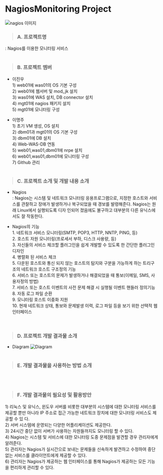 # NagiosMonitoring Project
![nagios 이미지](https://user-images.githubusercontent.com/71215978/144741932-4ee95e8c-e142-4558-bd65-7be01aeffe57.png)


>### A. 프로젝트명
: Nagios를 이용한 모니터링 서비스
<br><br>


>### B. 프로젝트 멤버
* 이진우<br>
<t>1) web01에 was01의 OS 기본 구성<br>
<t>2) web01에 웹서버 및 mod_jk 설치<br>
<t>3) was01에 WAS 설치, DB connector 설치<br>
<t>4) mgt01에 nagios 패키지 설치<br>
<t>5) mgt01에 모니터링 구성<br>

* 이명주<br>
<t>1) 초기 VM 생성, OS 설치<br>
<t>2) dbm01과 mgt01의 OS 기본 구성<br>
<t>3) dbm01에 DB 설치<br>
<t>4) Web-WAS-DB 연동<br>
<t>5) web01,was01,dbm01에 nrpe 설치<br>
<t>6) web01,was01,dbm01에 모니터링 구성<br>
<t>7) Github 관리
<br><br>
  
  
>### C.	프로젝트 소개 및 개발 내용 소개
* Nagios<br>
: Nagios는 시스템 및 네트워크 모니터링 응용프로그램으로, 지정한 호스트와 서비스를 관찰하고 장애가 발생하거나 복구되었을 때 경보를 발령해준다. Nagios는 원래 Linux에서 실행되도록 디자   인되어 졌음에도 불구하고 대부분의 다른 유닉스에서도 잘 작동한다.<br>
  
* Nagios의 기능<br>
  <t>1. 네트워크 서비스 모니터링(SMTP, POP3, HTTP, NNTP, PING, 등)<br>
  <t>2. 호스트 자원 모니터링(프로세서 부하, 디스크 사용량, 등)<br>
  <t>3. 자신들의 서비스 체크할 플러그인을 쉽게 개발할 수 있도록 한 간단한 플러그인 디자인<br>
  <t>4. 병렬화 된 서비스 체크<br>
  <t>5. 다운된 호스트와 통신 되지 않는 호스트의 탐지와 구분을 가능하게 하는 트리구조의 네트워크 호스트 구조정의 기능<br>
  <t>6. 서비스 또는 호스트의 문제가 발생하거나 해결되었을 때 통보(이메일, SMS, 사용자정의 방법)<br>
  <t>7. 서비스 또는 호스트 이벤트의 사전 문제 해결 시 실행될 이벤트 핸들러 정의기능<br>
  <t>8. 자동 로그 파일 순환<br>
  <t>9. 모니터링 호스트 이중화 지원<br>
  <t>10. 현재 네트워크 상태, 통보와 문제발생 이력, 로그 파일 등을 보기 위한 선택적 웹 인터페이스<br>
  <br><br>

>### D.	프로젝트 개발 결과물 소개
* Diagram
![Diagram](https://user-images.githubusercontent.com/71215978/142678872-50a4ab42-fedc-45a2-90cf-dc70230f6c91.png)
<br><br>
  
>### E.	개발 결과물을 사용하는 방법 소개 
<br><br>
  

>### F.	개발 결과물의 필요성 및 활용방안<br>
  <t>1) 리눅스 및 유닉스, 윈도우 서버를 비롯한 대부분의 시스템에 대한 모니터링 서비스를 제공할 뿐만 아니라 IP 주소로 접근 가능한 네트워크 장치에 대한 모니터링 서비스도 제공할 수 있   다. <br>
  <t>2) 서버 시스템에 운영되는 다양한 어플리케이션도 제공한다. <br>
  <t>3) 24시간 중단 없이 서버가 사용하는 자원들까지도 모니터링 할 수 있다. <br>
  <t>4) Nagios는 시스템 및 서비스에 대한 모니터링 도중 문제점을 발견할 경우 관리자에게 알려준다. <br>
  <t>5) 관리자는 Nagios가 실시간으로 보내는 문제들을 신속하게 발견하고 수정하여 중단 없는 서비스를 클라이언트에게 제공할 수 있다. <br>
  <t>6) 관리자는 Nagios가 제공하는 웹 인터페이스를 통해 Nagios가 제공하는 모든 기능을 편리하게 관리할 수 있다. <br>
